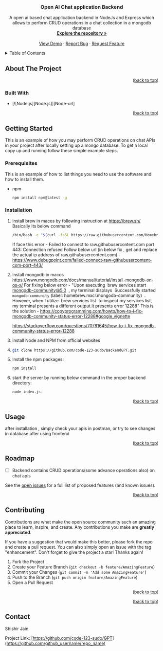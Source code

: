 <a name="readme-top"></a>
<br />
<div align="center">
  <a href="https://github.com/code-123-sudo/BackendGPT">
  </a>

<h3 align="center">Open AI Chat application Backend</h3>

  <p align="center">
    A open ai based chat application backend in NodeJs and Express which allows to perform CRUD operations in a chat collection in a mongodb database
    <br />
    <a href="https://github.com/code-123-sudo/BackendGPT"><strong>Explore the repository »</strong></a>
    <br />
    <br />
    <a href="https://github.com/code-123-sudo/BackendGPT">View Demo</a>
    ·
    <a href="https://github.com/code-123-sudo/BackendGPT/issues">Report Bug</a>
    ·
    <a href="https://github.com/code-123-sudo/BackendGPT/issues">Request Feature</a>
  </p>
</div>



<!-- TABLE OF CONTENTS -->
<details>
  <summary>Table of Contents</summary>
  <ol>
    <li>
      <a href="#about-the-project">About The Project</a>
      <ul>
        <li><a href="#built-with">Built With</a></li>
      </ul>
    </li>
    <li>
      <a href="#getting-started">Getting Started</a>
      <ul>
        <li><a href="#prerequisites">Prerequisites</a></li>
        <li><a href="#installation">Installation</a></li>
      </ul>
    </li>
    <li><a href="#usage">Usage</a></li>
    <li><a href="#roadmap">Roadmap</a></li>
    <li><a href="#contributing">Contributing</a></li>
    <li><a href="#license">License</a></li>
    <li><a href="#contact">Contact</a></li>
    <li><a href="#acknowledgments">Acknowledgments</a></li>
  </ol>
</details>



<!-- ABOUT THE PROJECT -->
## About The Project

<p align="right">(<a href="#readme-top">back to top</a>)</p>



### Built With

* [![Node.js][Node.js]][Node-url]

<p align="right">(<a href="#readme-top">back to top</a>)</p>



<!-- GETTING STARTED -->
## Getting Started

This is an example of how you may perform CRUD operations on chat APIs in your project after locally setting up a mongo database.
To get a local copy up and running follow these simple example steps.

### Prerequisites

This is an example of how to list things you need to use the software and how to install them.
* npm
  ```sh
  npm install npm@latest -g
  ```

### Installation

1. Install brew in macos by following instruction at https://brew.sh/ 
    Basically Its  below command 
   ```sh
   /bin/bash -c "$(curl -fsSL https://raw.githubusercontent.com/Homebrew/install/HEAD/install.sh)"

   ```
   If face this error - Failed to connect to raw.githubusercontent.com port 443: Connection refused
   Follow below url (in below fix , get and replace  the actual ip address of raw.githubusercontent.com) - 
   https://www.debugpoint.com/failed-connect-raw-githubusercontent-com-port-443/
2. Install mongodb in macos
   https://www.mongodb.com/docs/manual/tutorial/install-mongodb-on-os-x/
   For fixing below error - 
   "Upon executing  brew services start mongodb-community@5.0  , my terminal displays  Successfully started `mongodb-community` (label: homebrew.mxcl.mongodb-community)  . However, when I utilize  brew services list  to inspect my services list, my terminal presents a different output.It presents  error  12288"
   This is the solution - 
   https://copyprogramming.com/howto/how-to-i-fix-mongodb-community-status-error-12288#google_vignette

   https://stackoverflow.com/questions/70761645/how-to-i-fix-mongodb-community-status-error-12288
3. Install Node and NPM from official websites
4. ```sh
   git clone https://github.com/code-123-sudo/BackendGPT.git
   ```
5. Install the npm packages:
   ```sh
   npm install
   ```
6. start the server by running below command in the proper backend directory:
   ```sh
   node index.js
   ```

<p align="right">(<a href="#readme-top">back to top</a>)</p>



<!-- USAGE EXAMPLES -->
## Usage
after installation , simply check your apis in postman, or try to see changes in database after using frontend 

<p align="right">(<a href="#readme-top">back to top</a>)</p>



<!-- ROADMAP -->
## Roadmap

- [ ] Backend contains CRUD operations(some advance operations also) on chat apis

See the [open issues](https://github.com/code-123-sudo/BackendGPT/issues) for a full list of proposed features (and known issues).

<p align="right">(<a href="#readme-top">back to top</a>)</p>



<!-- CONTRIBUTING -->
## Contributing

Contributions are what make the open source community such an amazing place to learn, inspire, and create. Any contributions you make are **greatly appreciated**.

If you have a suggestion that would make this better, please fork the repo and create a pull request. You can also simply open an issue with the tag "enhancement".
Don't forget to give the project a star! Thanks again!

1. Fork the Project
2. Create your Feature Branch (`git checkout -b feature/AmazingFeature`)
3. Commit your Changes (`git commit -m 'Add some AmazingFeature'`)
4. Push to the Branch (`git push origin feature/AmazingFeature`)
5. Open a Pull Request

<p align="right">(<a href="#readme-top">back to top</a>)</p>

<p align="right">(<a href="#readme-top">back to top</a>)</p>

<!-- CONTACT -->
## Contact

Shishir Jain

Project Link: [https://github.com/code-123-sudo/GPT](https://github.com/github_username/repo_name)


<!-- MARKDOWN LINKS & IMAGES -->
<!-- https://www.markdownguide.org/basic-syntax/#reference-style-links -->
[contributors-shield]: https://img.shields.io/github/contributors/othneildrew/Best-README-Template.svg?style=for-the-badge
[contributors-url]: https://github.com/othneildrew/Best-README-Template/graphs/contributors
[forks-shield]: https://img.shields.io/github/forks/othneildrew/Best-README-Template.svg?style=for-the-badge
[forks-url]: https://github.com/othneildrew/Best-README-Template/network/members
[stars-shield]: https://img.shields.io/github/stars/othneildrew/Best-README-Template.svg?style=for-the-badge
[stars-url]: https://github.com/othneildrew/Best-README-Template/stargazers
[issues-shield]: https://img.shields.io/github/issues/othneildrew/Best-README-Template.svg?style=for-the-badge
[issues-url]: https://github.com/othneildrew/Best-README-Template/issues
[license-shield]: https://img.shields.io/github/license/othneildrew/Best-README-Template.svg?style=for-the-badge
[license-url]: https://github.com/othneildrew/Best-README-Template/blob/master/LICENSE.txt
[linkedin-shield]: https://img.shields.io/badge/-LinkedIn-black.svg?style=for-the-badge&logo=linkedin&colorB=555
[linkedin-url]: https://linkedin.com/in/othneildrew
[product-screenshot]: images/screenshot.png
[Next.js]: https://img.shields.io/badge/next.js-000000?style=for-the-badge&logo=nextdotjs&logoColor=white
[Next-url]: https://nextjs.org/
[React.js]: https://img.shields.io/badge/React-20232A?style=for-the-badge&logo=react&logoColor=61DAFB
[React-url]: https://reactjs.org/
[Vue.js]: https://img.shields.io/badge/Vue.js-35495E?style=for-the-badge&logo=vuedotjs&logoColor=4FC08D
[Vue-url]: https://vuejs.org/
[Angular.io]: https://img.shields.io/badge/Angular-DD0031?style=for-the-badge&logo=angular&logoColor=white
[Angular-url]: https://angular.io/
[Svelte.dev]: https://img.shields.io/badge/Svelte-4A4A55?style=for-the-badge&logo=svelte&logoColor=FF3E00
[Svelte-url]: https://svelte.dev/
[Laravel.com]: https://img.shields.io/badge/Laravel-FF2D20?style=for-the-badge&logo=laravel&logoColor=white
[Laravel-url]: https://laravel.com
[Bootstrap.com]: https://img.shields.io/badge/Bootstrap-563D7C?style=for-the-badge&logo=bootstrap&logoColor=white
[Bootstrap-url]: https://getbootstrap.com
[JQuery.com]: https://img.shields.io/badge/jQuery-0769AD?style=for-the-badge&logo=jquery&logoColor=white
[JQuery-url]: https://jquery.com 
